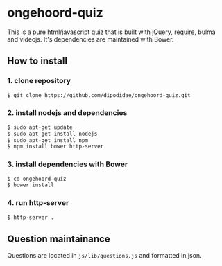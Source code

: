 # ongehoord-quiz
This is a pure html/javascript quiz that is built with jQuery, require, bulma and videojs. It's dependencies are maintained with Bower.
## How to install
### 1. clone repository
~~~bash
$ git clone https://github.com/dipodidae/ongehoord-quiz.git
~~~
### 2. install nodejs and dependencies
~~~bash
$ sudo apt-get update
$ sudo apt-get install nodejs
$ sudo apt-get install npm
$ npm install bower http-server
~~~
### 3. install dependencies with Bower
~~~bash
$ cd ongehoord-quiz
$ bower install
~~~
### 4. run http-server
~~~bash
$ http-server .
~~~

## Question maintainance
Questions are located in `js/lib/questions.js` and formatted in json.

